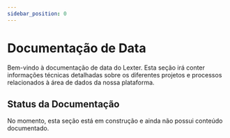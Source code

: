 ```yaml
---
sidebar_position: 0
---
```


# Documentação de Data

Bem-vindo à documentação de data do Lexter. Esta seção irá conter informações técnicas detalhadas sobre os diferentes projetos e processos relacionados à área de dados da nossa plataforma.

## Status da Documentação

No momento, esta seção está em construção e ainda não possui conteúdo documentado.
